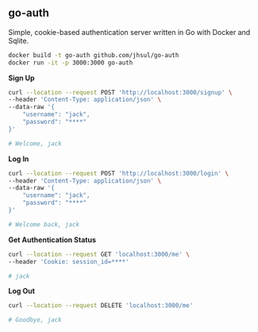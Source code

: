 ## go-auth

Simple, cookie-based authentication server written in Go with Docker and Sqlite.

```bash
docker build -t go-auth github.com/jhsul/go-auth
docker run -it -p 3000:3000 go-auth
```

**Sign Up**

```bash
curl --location --request POST 'http://localhost:3000/signup' \
--header 'Content-Type: application/json' \
--data-raw '{
    "username": "jack",
    "password": "****"
}'

# Welcome, jack
```

**Log In**

```bash
curl --location --request POST 'http://localhost:3000/login' \
--header 'Content-Type: application/json' \
--data-raw '{
    "username": "jack",
    "password": "****"
}'

# Welcome back, jack
```

**Get Authentication Status**

```bash
curl --location --request GET 'localhost:3000/me' \
--header 'Cookie: session_id=****'

# jack
```

**Log Out**

```bash
curl --location --request DELETE 'localhost:3000/me'

# Goodbye, jack
```

